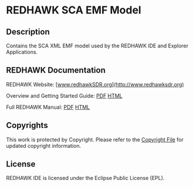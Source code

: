 # REDHAWK SCA EMF Model
 
## Description

Contains the SCA XML EMF model used by the REDHAWK IDE and Explorer Applications.
 
## REDHAWK Documentation

REDHAWK Website: [www.redhawkSDR.org](http://www.redhawksdr.org)

Overview and Getting Started Guide: [PDF](http://sourceforge.net/projects/redhawksdr/files/redhawk-doc/1.8.6/REDHAWK_Overview_v1.8.6.pdf/download "PDF") [HTML](http://redhawksdr.github.com/Documentation/gettingstarted/main.html "HTML")

Full REDHAWK Manual: [PDF](http://sourceforge.net/projects/redhawksdr/files/redhawk-doc/1.8.6/REDHAWK_Manual_v1.8.6.pdf/download "PDF") [HTML](http://redhawksdr.github.com/Documentation/main.html "HTML")
 
## Copyrights

This work is protected by Copyright. Please refer to the [Copyright File](COPYRIGHT) for updated copyright           information.

## License

REDHAWK IDE is licensed under the Eclipse Public License (EPL).
